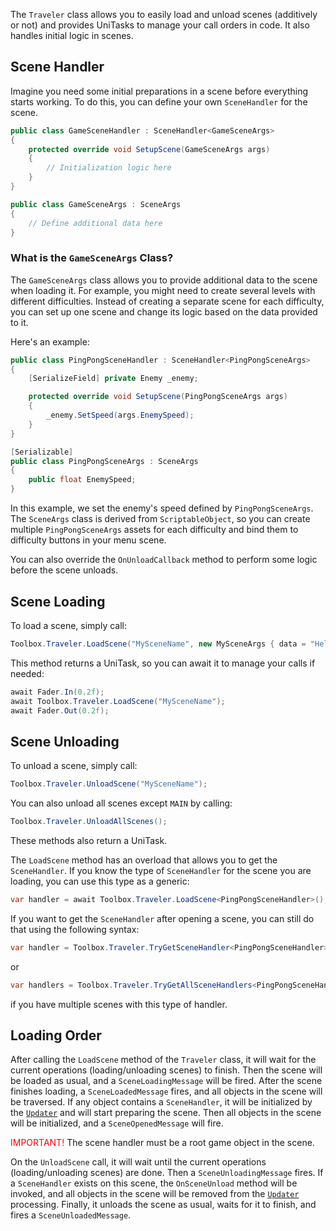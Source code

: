 The `Traveler` class allows you to easily load and unload scenes (additively or not) and provides UniTasks to manage your call orders in code. It also handles initial logic in scenes.

## Scene Handler

Imagine you need some initial preparations in a scene before everything starts working. To do this, you can define your own `SceneHandler` for the scene.

```C#
public class GameSceneHandler : SceneHandler<GameSceneArgs>
{
    protected override void SetupScene(GameSceneArgs args)
    {
        // Initialization logic here
    }
}

public class GameSceneArgs : SceneArgs
{
    // Define additional data here
}
```

### What is the `GameSceneArgs` Class?

The `GameSceneArgs` class allows you to provide additional data to the scene when loading it. For example, you might need to create several levels with different difficulties. Instead of creating a separate scene for each difficulty, you can set up one scene and change its logic based on the data provided to it.

Here's an example:

```C#
public class PingPongSceneHandler : SceneHandler<PingPongSceneArgs>
{
    [SerializeField] private Enemy _enemy;

    protected override void SetupScene(PingPongSceneArgs args)
    {
        _enemy.SetSpeed(args.EnemySpeed);
    }
}

[Serializable]
public class PingPongSceneArgs : SceneArgs
{
    public float EnemySpeed;
}
```

In this example, we set the enemy's speed defined by `PingPongSceneArgs`. The `SceneArgs` class is derived from `ScriptableObject`, so you can create multiple `PingPongSceneArgs` assets for each difficulty and bind them to difficulty buttons in your menu scene.

You can also override the `OnUnloadCallback` method to perform some logic before the scene unloads.

## Scene Loading

To load a scene, simply call:

```C#
Toolbox.Traveler.LoadScene("MySceneName", new MySceneArgs { data = "Hello World!" });
```

This method returns a UniTask, so you can await it to manage your calls if needed:

```C#
await Fader.In(0.2f);
await Toolbox.Traveler.LoadScene("MySceneName");
await Fader.Out(0.2f);
```

## Scene Unloading

To unload a scene, simply call:

```C#
Toolbox.Traveler.UnloadScene("MySceneName");
```

You can also unload all scenes except `MAIN` by calling:

```C#
Toolbox.Traveler.UnloadAllScenes();
```

These methods also return a UniTask.

The `LoadScene` method has an overload that allows you to get the `SceneHandler`. If you know the type of `SceneHandler` for the scene you are loading, you can use this type as a generic:

```C#
var handler = await Toolbox.Traveler.LoadScene<PingPongSceneHandler>();
```

If you want to get the `SceneHandler` after opening a scene, you can still do that using the following syntax:

```C#
var handler = Toolbox.Traveler.TryGetSceneHandler<PingPongSceneHandler>();
```

or

```C#
var handlers = Toolbox.Traveler.TryGetAllSceneHandlers<PingPongSceneHandler>();
```

if you have multiple scenes with this type of handler.

## Loading Order

After calling the `LoadScene` method of the `Traveler` class, it will wait for the current operations (loading/unloading scenes) to finish. Then the scene will be loaded as usual, and a `SceneLoadingMessage` will be fired. After the scene finishes loading, a `SceneLoadedMessage` fires, and all objects in the scene will be traversed. If any object contains a `SceneHandler`, it will be initialized by the [`Updater`](updater.md) and will start preparing the scene. Then all objects in the scene will be initialized, and a `SceneOpenedMessage` will fire.

<span style="color:red">IMPORTANT!</span> The scene handler must be a root game object in the scene.

On the `UnloadScene` call, it will wait until the current operations (loading/unloading scenes) are done. Then a `SceneUnloadingMessage` fires. If a `SceneHandler` exists on this scene, the `OnSceneUnload` method will be invoked, and all objects in the scene will be removed from the [`Updater`](updater.md) processing. Finally, it unloads the scene as usual, waits for it to finish, and fires a `SceneUnloadedMessage`.